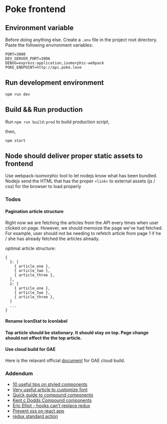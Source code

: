 # Poke frontend

## Environment variable

Before doing anything else. Create a `.env` file in the project root directory. Paste the following environment variables:

```
PORT=3000
DEV_SERVER_PORT=3006
DEBUG=express:application,isomorphic-webpack
POKE_ENDPOINT=http://api.poke.love

```

## Run development environment

`npm run dev`

## Build && Run production

Run `npm run build:prod` to build production script,

then,  

`npm start`

## Node should deliver proper static assets to frontend

Use webpack-isomorphic tool to let nodejs know what has been bundled. Nodejs send the HTML that has the proper `<link>` to external assets (js / css) for the browser to load properly


### Todos

#### Pagination article structure

Right now we are fetching the articles from the API every times when user clicked on page. However, we should memoize the page we've had fetched. For example, user should not be needing to refetch article from page 1 if he / she has already fetched the articles already.

optimal article structure:

```
{
  1: [
    { article_one },
    { article_two },
    { article_three },
  ],
  2: [
    { article_one },
    { article_two },
    { article_three },
  ]
  ...
}
```

#### Rename IconStat to Iconlabel

#### Top article should be stationary. It should stay on top. Page change should not effect the the top article.

#### Use cloud build for GAE

Here is the relavant official [document](https://cloud.google.com/source-repositories/docs/quickstart-triggering-builds-with-source-repositories) for GAE cloud build.

### Addendum

 - [10 useful tips on styled components](https://medium.com/@pitipatdop/10-useful-tips-for-styled-components-b7710b021e6a)
 - [Very useful article to customize font](https://css-tricks.com/three-techniques-performant-custom-font-usage/)
 - [Quick guide to compound components](https://blog.logrocket.com/guide-to-react-compound-components-9c4b3eb482e9/)
 - [Kent c Dodds Compound components](https://kentcdodds.com/blog/compound-components-with-react-hooks/)
 - [Eric Elliot - hooks can't replace redux](https://medium.com/javascript-scene/do-react-hooks-replace-redux-210bab340672)
 - [Prevent xss on react app](https://medium.com/node-security/the-most-common-xss-vulnerability-in-react-js-applications-2bdffbcc1fa0)
 - [redux standard action](https://github.com/redux-utilities/redux-actions)